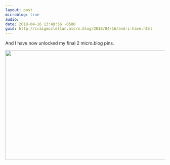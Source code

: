 ```yaml
---
layout: post
microblog: true
audio: 
date: 2018-04-16 13:49:56 -0500
guid: http://craigmcclellan.micro.blog/2018/04/16/and-i-have.html
---
```

And I have now unlocked my final 2 micro.blog pins.

<img src="http://craigmcclellan.com/uploads/2018/174955074f.jpg" width="600" height="347" />
